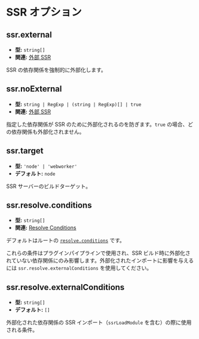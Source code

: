 # SSR オプション

## ssr.external

- **型:** `string[]`
- **関連:** [外部 SSR](/guide/ssr#ssr-externals)

SSR の依存関係を強制的に外部化します。

## ssr.noExternal

- **型:** `string | RegExp | (string | RegExp)[] | true`
- **関連:** [外部 SSR](/guide/ssr#ssr-externals)

指定した依存関係が SSR のために外部化されるのを防ぎます。`true` の場合、どの依存関係も外部化されません。

## ssr.target

- **型:** `'node' | 'webworker'`
- **デフォルト:** `node`

SSR サーバーのビルドターゲット。

## ssr.resolve.conditions

- **型:** `string[]`
- **関連:** [Resolve Conditions](./shared-options.md#resolve-conditions)

デフォルトはルートの [`resolve.conditions`](./shared-options.md#resolve-conditions) です。

これらの条件はプラグインパイプラインで使用され、SSR ビルド時に外部化されていない依存関係にのみ影響します。外部化されたインポートに影響を与えるには `ssr.resolve.externalConditions` を使用してください。

## ssr.resolve.externalConditions

- **型:** `string[]`
- **デフォルト:** `[]`

外部化された依存関係の SSR インポート（`ssrLoadModule` を含む）の際に使用される条件。
